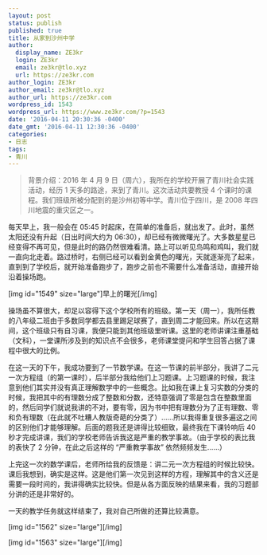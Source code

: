 ```yaml
---
layout: post
status: publish
published: true
title: 从家到沙州中学
author:
  display_name: ZE3kr
  login: ZE3kr
  email: ze3kr@tlo.xyz
  url: https://ze3kr.com
author_login: ZE3kr
author_email: ze3kr@tlo.xyz
author_url: https://ze3kr.com
wordpress_id: 1543
wordpress_url: https://www.ze3kr.com/?p=1543
date: '2016-04-11 20:30:36 -0400'
date_gmt: '2016-04-11 12:30:36 -0400'
categories:
- 日志
tags:
- 青川
---
```

<blockquote>背景介绍：2016 年 4 月 9 日（周六），我所在的学校开展了青川社会实践活动，经历 1 天多的路途，来到了青川。这次活动共要教授 4 个课时的课程。我们班级所被分配到的是沙州初等中学。青川位于四川，是 2008 年四川地震的重灾区之一。</p></blockquote>
<p>每天早上，我一般会在 05:45 时起床，在简单的准备后，就出发了。此时，虽然太阳还没有升起（日出时间大约为 06:30），却已经有微微曙光了。大多数星星已经变得不再可见，但是此时的路仍然很<!--more-->难看清。路上可以听见鸟鸣和鸡叫，我们就一直向北走着。路过桥时，右侧已经可以看到金黄色的曙光，天就逐渐亮了起来，直到到了学校后，就开始准备跑步了，跑步之前也不需要什么准备活动，直接开始沿着操场跑。</p>
<p>[img id="1549" size="large"]早上的曙光[/img]</p>
<p>操场虽不算很大，却足以容得下这个学校所有的班级。第一天（周一），我所任教的八年级二班由于多数同学都去县里踢足球赛了，直到周二才能回来。所以在这期间，这个班级只有自习课，我便只能到其他班级里听课。这里的老师讲课注重基础（文科），一堂课所涉及到的知识点不会很多，老师课堂提问和学生回答占据了课程中很大的比例。</p>
<p>在这一天的下午，我成功要到了一节数学课。在这一节课的前半部分，我讲了二元一次方程组（的第一课时），后半部分我给他们上习题课。上习题课的时候，我注意到他们其实并没有真正理解数学中的一些概念。比如我在课上复习实数的分类的时候，我把其中的有理数分成了整数和分数，还特意强调了零是包含在整数里面的，然后同学们就说我讲的不对，要有零，因为书中把有理数分为了正有理数、零和负有理数（在此就不吐糟人教版奇葩的分类了）……所以我得重复很多遍这之间的区别他们才能够理解。后面的题我还是讲得比较细致，最终我在下课铃响后 40 秒才完成讲课，我们的学校老师告诉我这是严重的教学事故。（由于学校的表比我的表快了 2 分钟，在此之后这样的 “严重教学事故” 依然频频发生……）</p>
<p>上完这一次的数学课后，老师所给我的反馈是：讲二元一次方程组的时候比较快。课后我想到，确实是这样。这是他们第一次见到这样的方程，理解其中的含义还是需要一段时间的，我讲得确实比较快。但是从各方面反映的结果来看，我的习题部分讲的还是非常好的。</p>
<p>一天的教学任务就这样结束了，我对自己所做的还算比较满意。</p>
<p>[img id="1562" size="large"][/img]</p>
<p>[img id="1563" size="large"][/img]</p>
